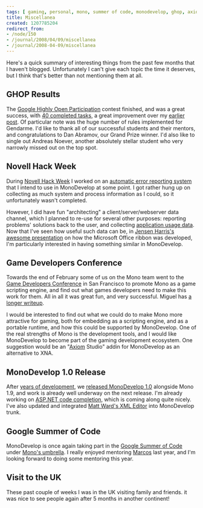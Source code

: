 ```yaml
---
tags: [ gaming, personal, mono, summer of code, monodevelop, ghop, axiom, hack week ]
title: Miscellanea
created: 1207785204
redirect_from:
- /node/150
- /journal/2008/04/09/miscellanea
- /journal/2008-04-09/miscellanea
---
```

Here's a quick summary of interesting things from the past few months that I
haven't blogged. Unfortunately I can't give each topic the time it deserves, but
I think that's better than not mentioning them at all.<!--break-->

## GHOP Results

The [Google Highly Open
Participation](http://code.google.com/opensource/ghop/2007-8) contest finished,
and was a great success, with [40 completed
tasks](http://code.google.com/p/google-highly-open-participation-mono/issues/list?can=1&q=status:Closed&sort=claimedby&colspec=ID%20Status%20Owner%20ClaimedBy%20DueDate%20Summary),
a great improvement over my [earlier
post](/journal/2007/12/19/monodevelop_ghop). Of particular note was the huge
number of rules implemented for Gendarme. I'd like to thank all of our
successful students and their mentors, and congratulations to Dan Abramov, our
Grand Prize winner. I'd also like to single out Andreas Noever, another
absolutely stellar student who very narrowly missed out on the top spot.

## Novell Hack Week

During [Novell Hack Week](http://tirania.org/blog/archive/2008/Feb-23.html) I
worked on an [automatic error reporting
system](http://idea.opensuse.org/content/ideas/error-reporting-library-and-infrastructure)
that I intend to use in MonoDevelop at some point. I got rather hung up on
collecting as much system and process information as I could, so it
unfortunately wasn't completed.

However, I did have fun "architecting" a client/server/webserver data channel,
which I planned to re-use for several other purposes: reporting problems'
solutions back to the user, and collecting [application usage
data](http://www.snorp.net/log/2008/01/18/application-usage-monitoring). Now
that I've seen how useful such data can be, in [Jensen Harris's awesome
presentation](http://blogs.msdn.com/jensenh/archive/2008/03/12/the-story-of-the-ribbon.aspx)
on how the Microsoft Office ribbon was developed, I'm particularly interested in
having something similar in MonoDevelop.

## Game Developers Conference

Towards the end of February some of us on the Mono team went to the [Game
Developers Conference](http://gdconf.com) in San Francisco to promote Mono as a
game scripting engine, and find out what games developers need to make this work
for them. All in all it was great fun, and very successful. Miguel has [a longer
writeup](http://tirania.org/blog/archive/2008/Feb-26.html).

I would be interested to find out what we could do to make Mono more attractive
for gaming, both for embedding as a scripting engine, and as a portable runtime,
and how this could be supported by MonoDevelop. One of the real strengths of
Mono is the development tools, and I would like MonoDevelop to become part of
the gaming development ecosystem. One suggestion would be an
"[Axiom](https://archive.codeplex.com/?p=axiom) Studio" addin for MonoDevelop as
an alternative to XNA.

## MonoDevelop 1.0 Release

After [years of development](http://tirania.org/blog/archive/2008/Mar-14.html),
we [released MonoDevelop 1.0](http://monodevelop.com/MonoDevelop_1.0_Released)
alongside Mono 1.9, and work is already well underway on the next release. I'm
already working on [ASP.NET code
completion](/journal/2008/04/08/an_apologetic_sneak_peek), which is coming along
quite nicely. I've also updated and integrated [Matt Ward's XML
Editor](http://md-xed.sourceforge.net) into MonoDevelop trunk.

## Google Summer of Code

MonoDevelop is once again taking part in the [Google Summer of
Code](http://code.google.com/soc/2008) under [Mono's
umbrella](http://tirania.org/blog/archive/2008/Mar-24.html). I really enjoyed
mentoring [Marcos](http://mdmagsoc.blogspot.com) last year, and I'm looking
forward to doing some mentoring this year.

## Visit to the UK

These past couple of weeks I was in the UK visiting family and friends. it was
nice to see people again after 5 months in another continent!